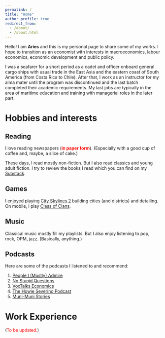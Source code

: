 ```yaml
---
permalink: /
title: "Home"
author_profile: true
redirect_from: 
  - /about/
  - /about.html
---
```


Hello! I am **Aries** and this is my personal page to share some of my works. I hope to transition as an economist with interests in macroeconomics, labour economics, economic development and public policy.

I was a seafarer for a short period as a cadet and officer onboard general cargo ships with usual trade in the East Asia and the eastern coast of South America (from Costa Rica to Chile). After that, I work as an instructor for my alma mater until the program was discontinued and the last batch completed their academic requirements. My last jobs are typically in the area of maritime education and training with managerial roles in the later part.

# Hobbies and interests

## Reading

I love reading newspapers (<span style="color:red;">**in paper form**</span>). (Especially with a good cup of coffee and, maybe, a slice of cake.) 

These days, I read mostly non-fiction. But I also read classics and young adult fiction. I try to review the books I read which you can find on my <a href="https://aeroles.substack.com/" target="_blank">Substack</a>.

## Games

I enjoyed playing <a href="https://www.paradoxinteractive.com/games/cities-skylines-ii/about" target="_blank">City Skylines 2</a> building cities (and districts) and detailing. On mobile, I play <a href="https://play.google.com/store/apps/details?id=com.supercell.clashofclans&hl=en&pli=1" target ="_blank">Class of Clans</a>.

## Music

Classical music mostly fill my playlists. But I also enjoy listening to pop, rock, OPM, jazz. (Basically, anything.)

## Podcasts

Here are some of the podcasts I listened to and recommend:
1. <a href="https://open.spotify.com/show/4tINcXckbPUk6dsK3eQD21?si=54f1ad4e033143bd" target="_blank">People I (Mostly) Admire</a>
2. <a href="https://open.spotify.com/show/6Z49m4VQ4TfQ28Cnl42yiT?si=f61f015cd42b4889" target="_blank">No Stupid Questions</a>
3. <a href="https://open.spotify.com/show/4Gd9SbiUPhJWazNszp9izA?si=fd48a8c49d4341af" target="_blank">VoxTalks Economics</a>
4. <a href="https://open.spotify.com/show/5CDLkuKhOKtxyCurWUMZd1?si=6f96aca68a69406e" target="_blank">The Howie Severino Podcast</a>
5. <a href="https://open.spotify.com/show/5IGe8eJUebj8CMhQ3ygE8l?si=9b6dacf6ce334227" target="_blank">Muni-Muni Stories</a>

# Work Experience

(<span style="color:red;">To be updated.</span>)
